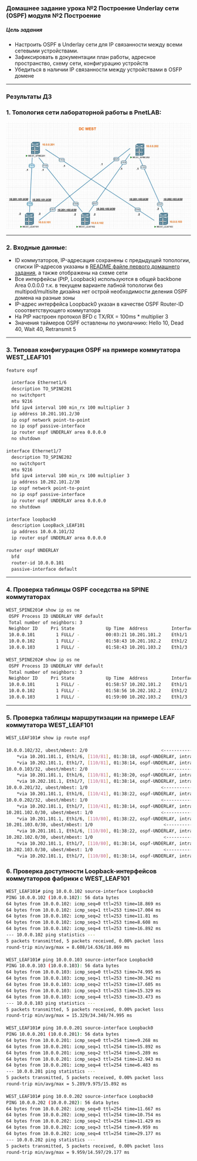 ### Домашнее задание урока №2  Построение Underlay сети (OSPF) модуля №2 Построение

##### Цель задания
- Настроить OSPF в Underlay сети для IP связанности между всеми сетевыми устройствами.
- Зафиксировать в документации план работы, адресное пространство, схему сети, конфигурацию устройств
- Убедиться в наличии IP связанности между устройствами в OSFP домене


---

### Результаты ДЗ

### **1. Топология сети лабораторной работы в PnetLAB**:

 [<img src="WEST_DC_topology_for_OSPF_1.JPG">](https://github.com/R0gerWilco/OTUS_DC/blob/main/Homework/Module2/Lesson02/WEST_DC_topology_for_OSPF_1.JPG)

---

### **2. Входные данные**:
- ID коммутаторов, IP-адресация сохранены с предыдущей топологии, списки IP-адресов указаны в [README файле первого домашнего задания](https://github.com/R0gerWilco/OTUS_DC/blob/main/Homework/Module1/Lesson03/README.md), а также отображены на схеме сети 
- Все интерфейсы (PtP, Loopback) используются в общей backbone Area 0.0.0.0 т.к. в текущем варианте лабной топологии без multipod/multisite дизайна нет острой необходимости деления OSPF домена на разные зоны 
- IP-адрес интерфейса Loopback0 указан в качестве OSPF Router-ID сооответствующего коммутатора
- На PtP настроен протокол BFD с TX/RX = 100ms * multiplier 3
- Значения таймеров OSPF оставлены по умолачнию: Hello 10, Dead 40, Wait 40, Retransmit 5


---
### **3. Типовая конфигурация OSPF на примере коммутатора WEST_LEAF101**
```bash
feature ospf

  interface Ethernet1/6
  description TO_SPINE201
  no switchport
  mtu 9216
  bfd ipv4 interval 100 min_rx 100 multiplier 3
  ip address 10.201.101.2/30
  ip ospf network point-to-point
  no ip ospf passive-interface
  ip router ospf UNDERLAY area 0.0.0.0
  no shutdown

interface Ethernet1/7
  description TO_SPINE202
  no switchport
  mtu 9216
  bfd ipv4 interval 100 min_rx 100 multiplier 3
  ip address 10.202.101.2/30
  ip ospf network point-to-point
  no ip ospf passive-interface
  ip router ospf UNDERLAY area 0.0.0.0
  no shutdown

interface loopback0
  description LoopBack_LEAF101
  ip address 10.0.0.101/32
  ip router ospf UNDERLAY area 0.0.0.0

router ospf UNDERLAY
  bfd
  router-id 10.0.0.101
  passive-interface default
```
---

### **4. Проверка таблицы OSPF соседства на SPINE коммутаторах**
```bash
WEST_SPINE201# show ip os ne
 OSPF Process ID UNDERLAY VRF default
 Total number of neighbors: 3
 Neighbor ID     Pri State            Up Time  Address         Interface
 10.0.0.101        1 FULL/ -          00:03:21 10.201.101.2    Eth1/1     <----------------------- LEAF 101
 10.0.0.102        1 FULL/ -          01:58:43 10.201.102.2    Eth1/2     <----------------------- LEAF 102
 10.0.0.103        1 FULL/ -          01:58:43 10.201.103.2    Eth1/3     <----------------------- LEAF 103

WEST_SPINE202# show ip os ne
 OSPF Process ID UNDERLAY VRF default
 Total number of neighbors: 3
 Neighbor ID     Pri State            Up Time  Address         Interface
 10.0.0.101        1 FULL/ -          01:58:57 10.202.101.2    Eth1/1     <----------------------- LEAF 101
 10.0.0.102        1 FULL/ -          01:58:56 10.202.102.2    Eth1/2     <----------------------- LEAF 102
 10.0.0.103        1 FULL/ -          01:59:00 10.202.103.2    Eth1/3     <----------------------- LEAF 103
```

---

### **5. Проверка таблицы маршрутизации на примере LEAF коммутатора WEST_LEAF101**
```bash
WEST_LEAF101# show ip route ospf

10.0.0.102/32, ubest/mbest: 2/0                            <-----------------------Loopback LEAF 102 via SPINE 201 & SPINE 202
    *via 10.201.101.1, Eth1/6, [110/81], 01:38:18, ospf-UNDERLAY, intra
    *via 10.202.101.1, Eth1/7, [110/81], 01:38:14, ospf-UNDERLAY, intra
10.0.0.103/32, ubest/mbest: 2/0                            <-----------------------Loopback LEAF 103 via SPINE 201 & SPINE 202
    *via 10.201.101.1, Eth1/6, [110/81], 01:38:20, ospf-UNDERLAY, intra
    *via 10.202.101.1, Eth1/7, [110/81], 01:38:14, ospf-UNDERLAY, intra
10.0.0.201/32, ubest/mbest: 1/0                            <-----------------------Loopback SPINE 201 via SPINE 201
    *via 10.201.101.1, Eth1/6, [110/41], 01:38:22, ospf-UNDERLAY, intra
10.0.0.202/32, ubest/mbest: 1/0                            <-----------------------Loopback SPINE 202 via SPINE 202 
    *via 10.202.101.1, Eth1/7, [110/41], 01:38:14, ospf-UNDERLAY, intra
10.201.102.0/30, ubest/mbest: 1/0                          <-----------------------PtP LEAF 102 - SPINE 201 via SPINE 201
    *via 10.201.101.1, Eth1/6, [110/80], 01:38:22, ospf-UNDERLAY, intra
10.201.103.0/30, ubest/mbest: 1/0                           <-----------------------PtP LEAF 103 - SPINE 201 via SPINE 201
    *via 10.201.101.1, Eth1/6, [110/80], 01:38:22, ospf-UNDERLAY, intra
10.202.102.0/30, ubest/mbest: 1/0                           <-----------------------PtP LEAF 102 - SPINE 202 via SPINE 202
    *via 10.202.101.1, Eth1/7, [110/80], 01:38:14, ospf-UNDERLAY, intra
10.202.103.0/30, ubest/mbest: 1/0                           <-----------------------PtP LEAF 103 - SPINE 202 via SPINE 202
    *via 10.202.101.1, Eth1/7, [110/80], 01:38:14, ospf-UNDERLAY, intra
```

### **6. Проверка доступности Loopback-интерфейсов коммутаторов фабрики с WEST_LEAF101**
```bash
WEST_LEAF101# ping 10.0.0.102 source-interface Loopback0                  <-----------------------Loopback LEAF 102
PING 10.0.0.102 (10.0.0.102): 56 data bytes
64 bytes from 10.0.0.102: icmp_seq=0 ttl=253 time=18.869 ms
64 bytes from 10.0.0.102: icmp_seq=1 ttl=253 time=17.004 ms
64 bytes from 10.0.0.102: icmp_seq=2 ttl=253 time=11.81 ms
64 bytes from 10.0.0.102: icmp_seq=3 ttl=253 time=8.608 ms
64 bytes from 10.0.0.102: icmp_seq=4 ttl=253 time=16.892 ms
--- 10.0.0.102 ping statistics ---
5 packets transmitted, 5 packets received, 0.00% packet loss
round-trip min/avg/max = 8.608/14.636/18.869 ms

WEST_LEAF101# ping 10.0.0.103 source-interface Loopback0                   <-----------------------Loopback LEAF 103
PING 10.0.0.103 (10.0.0.103): 56 data bytes
64 bytes from 10.0.0.103: icmp_seq=0 ttl=253 time=74.995 ms
64 bytes from 10.0.0.103: icmp_seq=1 ttl=253 time=30.342 ms
64 bytes from 10.0.0.103: icmp_seq=2 ttl=253 time=17.605 ms
64 bytes from 10.0.0.103: icmp_seq=3 ttl=253 time=15.329 ms
64 bytes from 10.0.0.103: icmp_seq=4 ttl=253 time=33.473 ms
--- 10.0.0.103 ping statistics ---
5 packets transmitted, 5 packets received, 0.00% packet loss
round-trip min/avg/max = 15.329/34.348/74.995 ms

WEST_LEAF101# ping 10.0.0.201 source-interface Loopback0                   <-----------------------Loopback SPINE 201
PING 10.0.0.201 (10.0.0.201): 56 data bytes
64 bytes from 10.0.0.201: icmp_seq=0 ttl=254 time=9.268 ms
64 bytes from 10.0.0.201: icmp_seq=1 ttl=254 time=15.892 ms
64 bytes from 10.0.0.201: icmp_seq=2 ttl=254 time=5.289 ms
64 bytes from 10.0.0.201: icmp_seq=3 ttl=254 time=12.943 ms
64 bytes from 10.0.0.201: icmp_seq=4 ttl=254 time=6.483 ms
--- 10.0.0.201 ping statistics ---
5 packets transmitted, 5 packets received, 0.00% packet loss
round-trip min/avg/max = 5.289/9.975/15.892 ms

WEST_LEAF101# ping 10.0.0.202 source-interface Loopback0                   <-----------------------Loopback SPINE 202
PING 10.0.0.202 (10.0.0.202): 56 data bytes
64 bytes from 10.0.0.202: icmp_seq=0 ttl=254 time=11.667 ms
64 bytes from 10.0.0.202: icmp_seq=1 ttl=254 time=10.754 ms
64 bytes from 10.0.0.202: icmp_seq=2 ttl=254 time=11.429 ms
64 bytes from 10.0.0.202: icmp_seq=3 ttl=254 time=9.959 ms
64 bytes from 10.0.0.202: icmp_seq=4 ttl=254 time=29.177 ms
--- 10.0.0.202 ping statistics ---
5 packets transmitted, 5 packets received, 0.00% packet loss
round-trip min/avg/max = 9.959/14.597/29.177 ms
```

